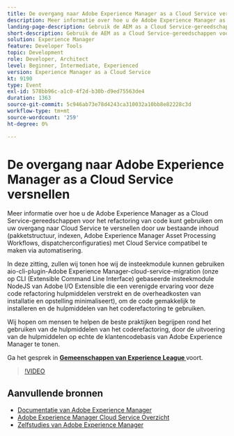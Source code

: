 ```yaml
---
title: De overgang naar Adobe Experience Manager as a Cloud Service versnellen
description: Meer informatie over hoe u de Adobe Experience Manager as a Cloud Service-gereedschappen voor het refactoring van code kunt gebruiken om uw overgang naar Cloud Service te versnellen door uw bestaande inhoud (pakketstructuur, indexen, Adobe Experience Manager Asset Processing Workflows, dispatcherconfiguraties) met Cloud Service compatibel te maken via automatisering.
landing-page-description: Gebruik de AEM as a Cloud Service-gereedschappen voor het refactoring van programmacode om de overgang naar Cloud Service te versnellen.
short-description: Gebruik de AEM as a Cloud Service-gereedschappen voor het refactoring van programmacode om de overgang naar Cloud Service te versnellen.
solution: Experience Manager
feature: Developer Tools
topic: Development
role: Developer, Architect
level: Beginner, Intermediate, Experienced
version: Experience Manager as a Cloud Service
kt: 9190
type: Event
exl-id: 578bb96c-a1c0-4f2d-b30b-d9ed75563de4
duration: 1363
source-git-commit: 5c946ab73e78d4243ca310032a10bb8e82228c3d
workflow-type: tm+mt
source-wordcount: '259'
ht-degree: 0%

---
```


# De overgang naar Adobe Experience Manager as a Cloud Service versnellen

Meer informatie over hoe u de Adobe Experience Manager as a Cloud Service-gereedschappen voor het refactoring van code kunt gebruiken om uw overgang naar Cloud Service te versnellen door uw bestaande inhoud (pakketstructuur, indexen, Adobe Experience Manager Asset Processing Workflows, dispatcherconfiguraties) met Cloud Service compatibel te maken via automatisering.

In deze zitting, zullen wij tonen hoe wij de insteekmodule kunnen gebruiken aio-cli-plugin-Adobe Experience Manager-cloud-service-migration (onze op CLI (Extensible Command Line Interface) gebaseerde insteekmodule NodeJS van Adobe I/O Extensible die een verenigde ervaring voor deze code refactoring hulpmiddelen verstrekt en de overheadkosten van installatie en opstelling minimaliseert), om de code gemakkelijk te installeren en de hulpmiddelen van het coderefactoring te gebruiken.

Wij hopen om mensen te helpen de beste praktijken begrijpen rond het gebruiken van de hulpmiddelen van het coderefactoring, door de uitvoering van de hulpmiddelen op echte de klantencodebasis van Adobe Experience Manager te tonen.

Ga het gesprek in **[Gemeenschappen van Experience League ](https://adobe.ly/3ETr7FI)** voort.

>[!VIDEO](https://video.tv.adobe.com/v/338036/?quality=12&learn=on&hidetitle=true)

## Aanvullende bronnen

- [ Documentatie van Adobe Experience Manager ](https://experienceleague.adobe.com/docs/experience-manager-cloud-service.html?lang=nl-NL)
- [ Adobe Experience Manager Cloud Service Overzicht ](https://experienceleague.adobe.com/docs/experience-manager-cloud-service/overview/home.html?lang=nl-NL)
- [ Zelfstudies van Adobe Experience Manager ](https://experienceleague.adobe.com/docs/experience-manager-tutorials.html?lang=nl-NL)
